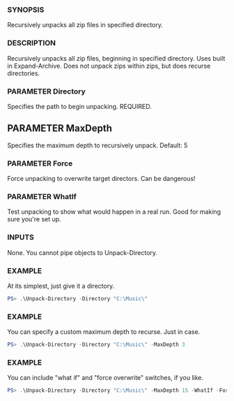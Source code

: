 ### SYNOPSIS

Recursively unpacks all zip files in specified directory.

### DESCRIPTION

Recursively unpacks all zip files, beginning in specified directory. Uses built in Expand-Archive. Does not unpack zips within zips, but does recurse directories.

### PARAMETER Directory

Specifies the path to begin unpacking. REQUIRED.

## PARAMETER MaxDepth

Specifies the maximum depth to recursively unpack. 
Default: 5

### PARAMETER Force

Force unpacking to overwrite target directors. Can be dangerous!

### PARAMETER WhatIf

Test unpacking to show what would happen in a real run. Good for making sure you're set up.

### INPUTS

None. You cannot pipe objects to Unpack-Directory.

### EXAMPLE

At its simplest, just give it a directory.

```powershell
PS> .\Unpack-Directory -Directory "C:\Music\"
```

### EXAMPLE

You can specify a custom maximum depth to recurse. Just in case.

```powershell
PS> .\Unpack-Directory -Directory "C:\Music\" -MaxDepth 3
```

### EXAMPLE

You can include "what if" and "force overwrite" switches, if you like.

```powershell
PS> .\Unpack-Directory -Directory "C:\Music\" -MaxDepth 15 -WhatIf -Force
```

